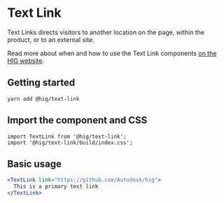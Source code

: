 # Text Link

Text Links directs visitors to another location on the page, within the product, or to an external site.

Read more about when and how to use the Text Link components [on the HIG website](https://hig.autodesk.com/web/basics/text-links).

## Getting started

```
yarn add @hig/text-link
```

## Import the component and CSS

```
import TextLink from '@hig/text-link';
import '@hig/text-link/build/index.css';
```

## Basic usage

```jsx
<TextLink link="https://github.com/Autodesk/hig">
  This is a primary text link
</TextLink>
```
